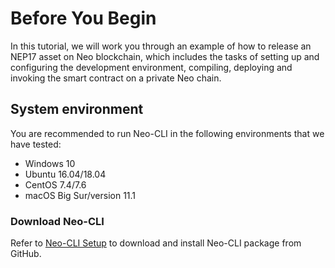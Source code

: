 # Before You Begin

In this tutorial, we will work you through an example of how to release an NEP17 asset on Neo blockchain, which includes the tasks of setting up and configuring the development environment, compiling, deploying and invoking the smart contract on a private Neo chain.

## System environment

You are recommended to run Neo-CLI in the following environments that we have tested:

- Windows 10
- Ubuntu 16.04/18.04
- CentOS 7.4/7.6
- macOS Big Sur/version 11.1

### Download Neo-CLI

Refer to [Neo-CLI Setup](../node/cli/setup.md) to download and install Neo-CLI package from GitHub.